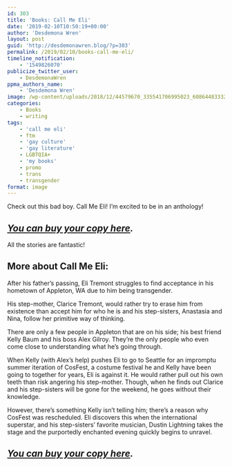 ```yaml
---
id: 303
title: 'Books: Call Me Eli'
date: '2019-02-10T10:50:19+00:00'
author: 'Desdemona Wren'
layout: post
guid: 'http://desdemonawren.blog/?p=303'
permalink: /2019/02/10/books-call-me-eli/
timeline_notification:
    - '1549826070'
publicize_twitter_user:
    - DesdemonaWren
ppma_authors_name:
    - 'Desdemona Wren'
image: /wp-content/uploads/2018/12/44579670_335541706995023_6086448333264519168_n.jpg
categories:
    - Books
    - writing
tags:
    - 'call me eli'
    - ftm
    - 'gay culture'
    - 'gay literature'
    - LGBTQIA+
    - 'my books'
    - promo
    - trans
    - transgender
format: image
---
```


Check out this bad boy. Call Me Eli! I’m excited to be in an anthology!

## ***[You can buy your copy here](https://www.amazon.com/Rags-Riches-Cinderella-Love-Stories-ebook/dp/B07JYW83WY).***

All the stories are fantastic!

## More about Call Me Eli:

After his father’s passing, Eli Tremont struggles to find acceptance in his hometown of Appleton, WA due to him being transgender.

His step-mother, Clarice Tremont, would rather try to erase him from existence than accept him for who he is and his step-sisters, Anastasia and Nina, follow her primitive way of thinking.

There are only a few people in Appleton that are on his side; his best friend Kelly Baum and his boss Alex Gilroy. They’re the only people who even come close to understanding what he’s going through.

When Kelly (with Alex’s help) pushes Eli to go to Seattle for an impromptu summer iteration of CosFest, a costume festival he and Kelly have been going to together for years, Eli is against it. He would rather pull out his own teeth than risk angering his step-mother. Though, when he finds out Clarice and his step-sisters will be gone for the weekend, he goes without their knowledge.

However, there’s something Kelly isn’t telling him; there’s a reason why CosFest was rescheduled. Eli discovers this when the international superstar, and his step-sisters’ favorite musician, Dustin Lightning takes the stage and the purportedly enchanted evening quickly begins to unravel.

## ***[You can buy your copy here](https://www.amazon.com/Rags-Riches-Cinderella-Love-Stories-ebook/dp/B07JYW83WY).***